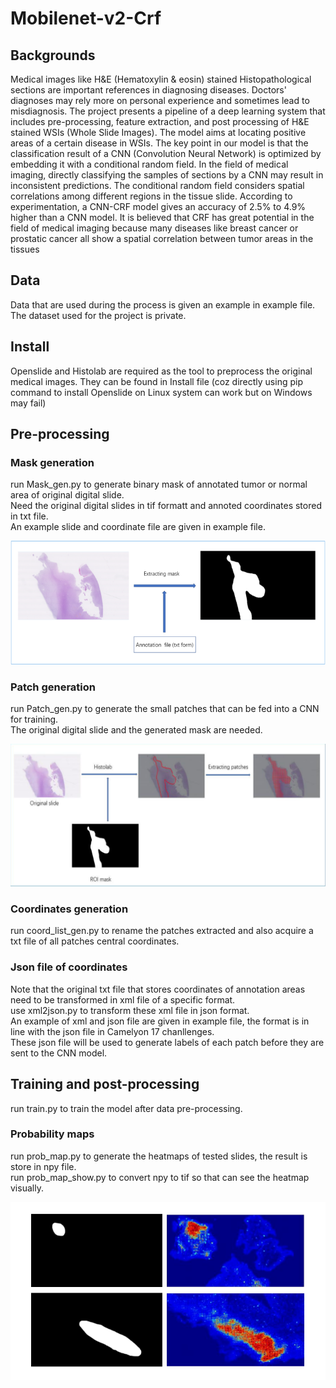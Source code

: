 # Mobilenet-v2-Crf
## Backgrounds
Medical images like H&E (Hematoxylin & eosin) stained Histopathological sections are important references in diagnosing diseases. Doctors' diagnoses may rely more on personal experience and sometimes lead to misdiagnosis. The project presents a pipeline of a deep learning system that includes pre-processing, feature extraction, and post processing of H&E stained WSIs (Whole Slide Images). The model aims at locating positive areas of a certain disease in WSIs. The key point in our model is that the classification result of a CNN (Convolution Neural Network) is optimized by embedding it with a conditional random field. In the field of medical imaging, directly classifying the samples of sections by a CNN may result in inconsistent predictions. The conditional random field considers spatial correlations  among different regions in the tissue slide. According to experimentation, a CNN-CRF model gives an accuracy of 2.5% to 4.9% higher than a CNN model. It is believed that CRF has great potential in the field of medical imaging because many diseases like breast cancer or prostatic cancer all show a spatial correlation between tumor areas in the tissues
## Data
Data that are used during the process is given an example in example file. The dataset used for the project is private.
## Install
Openslide and Histolab are required as the tool to preprocess the original medical images.
They can be found in Install file (coz directly using pip command to install Openslide on Linux system can work but on Windows may fail)
## Pre-processing
### Mask generation
run Mask_gen.py to generate binary mask of annotated tumor or normal area of original digital slide.  
Need the original digital slides in tif formatt and annoted coordinates stored in txt file.  
An example slide and coordinate file are given in example file.  

![Generating Mask](https://github.com/haikongtiankong/Mobilenet-v2-Crf/blob/main/fig/maskgen.png)  
### Patch generation
run Patch_gen.py to generate the small patches that can be fed into a CNN for training.  
The original digital slide and the generated mask are needed.

![Patch generation](https://github.com/haikongtiankong/Mobilenet-v2-Crf/blob/main/fig/patchgen.png)  
### Coordinates generation
run coord_list_gen.py to rename the patches extracted and also acquire a txt file of all patches central coordinates.

### Json file of coordinates
Note that the original txt file that stores coordinates of annotation areas need to be transformed in xml file of a specific format.  
use xml2json.py to transform these xml file in json format.  
An example of xml and json file are given in example file, the format is in line with the json file in Camelyon 17 chanllenges.  
These json file will be used to generate labels of each patch before they are sent to the CNN model.

## Training and post-processing
run train.py to train the model after data pre-processing.  

### Probability maps
run prob_map.py to generate the heatmaps of tested slides, the result is store in npy file.  
run prob_map_show.py to convert npy to tif so that can see the heatmap visually.  

![heatmap](https://github.com/haikongtiankong/Mobilenet-v2-Crf/blob/main/fig/Prob.png)  
